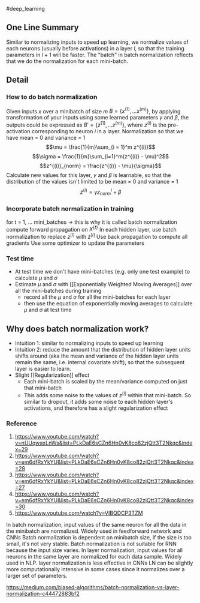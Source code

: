 #deep_learning

## One Line Summary
Similar to normalizing inputs to speed up learning, we normalize values of each neurons (usually before activations) in a layer $l$, so that the training parameters in $l+1$ will be faster. The "batch" in batch normalization reflects that we do the normalization for each mini-batch.

## Detail
### How to do batch normalization
Given inputs $x$ over a minibatch of size $m$ $B = \{x^{(1)}, ... x^{(m)}\}$, by applying transformation of your inputs using some learned parameters $\gamma$ and $\beta$, the outputs could be expressed as $B' = \{z^{(1)}, ... z^{(m)}\}$, where $z^{(i)}$ is the pre-activation corresponding to neuron $i$ in a layer.
	Normalization so that we have mean = 0 and variance = 1
	$$\mu = \frac{1}{m}\sum_{i = 1}^m z^{(i)}$$$$\sigma = \frac{1}{m}\sum_{i=1}^m(z^{(i)} - \mu)^2$$$$z^{(i)}_{norm} = \frac{z^{(i)} - \mu}{\sigma}$$
	Calculate new values for this layer, $\gamma$ and $\beta$ is learnable, so that the distribution of the values isn't limited to be mean = 0 and variance = 1 $$\tilde{z}^{(i)} = \gamma z^{i}_{norm} + \beta$$
### Incorporate batch normalization in training
for t = 1, ... mini_batches -> this is why it is called batch normalization
	compute forward propagation on $X^{\{t\}}$
		In each hidden layer, use batch normalization to replace $z^{[l]}$ with $\tilde{z}^{[l]}$
		Use back propagation to compute all gradients
		Use some optimizer to update the parameters
### Test time
- At test time we don't have mini-batches (e.g. only one test example) to calculate $\mu$ and $\sigma$
- Estimate $\mu$ and $\sigma$ with [[Exponentially Weighted Moving Averages]] over all the mini-batches during training
	- record all the $\mu$ and $\sigma$ for all the mini-batches for each layer
	- then use the equation of exponentially moving averages to calculate $\mu$ and $\sigma$ at test time
## Why does batch normalization work?
- Intuition 1: similar to normalizing inputs to speed up learning
- Intuition 2: reduce the amount that the distribution of hidden layer units shifts around (aka the mean and variance of the hidden layer units remain the same, i.e. internal covariate shift), so that the subsequent layer is easier to learn.
- Slight [[Regularization]] effect
	- Each mini-batch is scaled by the mean/variance computed on just that mini-batch
	- This adds some noise to the values of $z^{[l]}$ within that mini-batch. So similar to dropout, it adds some noise to each hidden layer's activations, and therefore has a slight regularization effect
### Reference
1. https://www.youtube.com/watch?v=nUUqwaxLnWs&list=PLkDaE6sCZn6Hn0vK8co82zjQtt3T2Nkqc&index=29
2. https://www.youtube.com/watch?v=em6dfRxYkYU&list=PLkDaE6sCZn6Hn0vK8co82zjQtt3T2Nkqc&index=28
3. https://www.youtube.com/watch?v=em6dfRxYkYU&list=PLkDaE6sCZn6Hn0vK8co82zjQtt3T2Nkqc&index=27
4. https://www.youtube.com/watch?v=em6dfRxYkYU&list=PLkDaE6sCZn6Hn0vK8co82zjQtt3T2Nkqc&index=30
5. https://www.youtube.com/watch?v=VIBQDCP3TZM

In batch normalization, input values of the same neuron for all the data in the minibatch are normalized. Widely used in feedforward network and CNNs
	Batch normalization is dependent on minibatch size, if the size is too small, it's not very stable.
	Batch normalization is not suitable for RNN because the input size varies.
In layer normalization, input values for all neurons in the same layer are normalized for each data sample. Widely used in NLP.
	layer normalization is less effective in CNNs
	LN can be slightly more computationally intensive in some cases since it normalizes over a larger set of parameters.


https://medium.com/biased-algorithms/batch-normalization-vs-layer-normalization-c44472883bf2